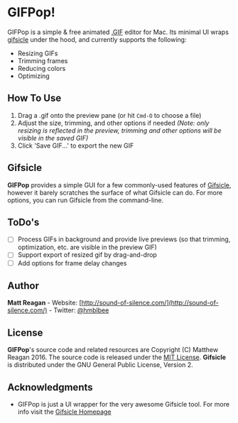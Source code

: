 # GIFPop!

GIFPop is a simple & free animated [.GIF](https://en.wikipedia.org/wiki/GIF) editor for Mac. Its minimal UI wraps [gifsicle](https://github.com/kohler/gifsicle) under the hood, and currently supports the following:

- Resizing GIFs
- Trimming frames
- Reducing colors
- Optimizing

## How To Use

1. Drag a .gif onto the preview pane (or hit `Cmd-O` to choose a file)
2. Adjust the size, trimming, and other options if needed _(Note: only resizing is reflected in the preview, trimming and other options will be visible in the saved GIF)_
3. Click 'Save GIF...' to export the new GIF

## Gifsicle

**GIFPop** provides a simple GUI for a few commonly-used features of [Gifsicle](https://github.com/kohler/gifsicle), however it barely scratches the surface of what Gifsicle can do. For more options, you can run Gifsicle from the  command-line.

## ToDo's

- [ ] Process GIFs in background and provide live previews (so that trimming, optimization, etc. are visible in the preview GIF)
- [ ] Support export of resized gif by drag-and-drop
- [ ] Add options for frame delay changes

## Author

**Matt Reagan** - Website: [http://sound-of-silence.com/](http://sound-of-silence.com/) - Twitter: [@hmblbee](https://twitter.com/hmblebee)


## License

**GIFPop**'s source code and related resources are Copyright (C) Matthew Reagan 2016. The source code is released under the [MIT License](https://opensource.org/licenses/MIT). **Gifsicle** is distributed under the GNU General Public License, Version 2.

## Acknowledgments

* GIFPop is just a UI wrapper for the very awesome Gifsicle tool. For more info visit the [Gifsicle Homepage](http://www.lcdf.org/gifsicle/)
